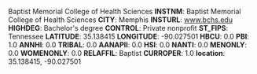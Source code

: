 
Baptist Memorial College of Health Sciences
**INSTNM**: Baptist Memorial College of Health Sciences
**CITY**: Memphis
**INSTURL**: www.bchs.edu
**HIGHDEG**: Bachelor's degree
**CONTROL**: Private nonprofit
**ST_FIPS**: Tennessee
**LATITUDE**: 35.138415
**LONGITUDE**: -90.027501
**HBCU**: 0.0
**PBI**: 1.0
**ANNHI**: 0.0
**TRIBAL**: 0.0
**AANAPII**: 0.0
**HSI**: 0.0
**NANTI**: 0.0
**MENONLY**: 0.0
**WOMENONLY**: 0.0
**RELAFFIL**: Baptist
**CURROPER**: 1.0
**location**: 35.138415, -90.027501